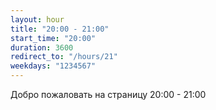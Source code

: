 ```yaml
---
layout: hour
title: "20:00 - 21:00"
start_time: "20:00"
duration: 3600
redirect_to: "/hours/21"
weekdays: "1234567"
---
```


<!-- Содержимое для отображения в 20:00 - 21:00 -->
<p>Добро пожаловать на страницу 20:00 - 21:00</p>
